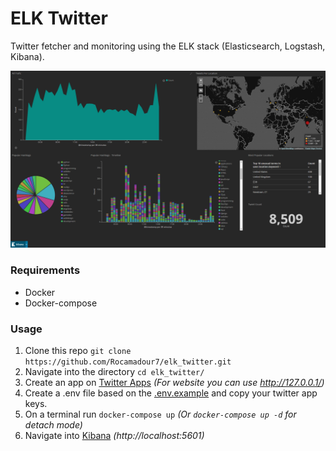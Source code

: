 # ELK Twitter

Twitter fetcher and monitoring using the ELK stack (Elasticsearch, Logstash, Kibana).

![Kibana Dashboard](images/dashboard.png)

### Requirements
* Docker
* Docker-compose

### Usage
1. Clone this repo `git clone https://github.com/Rocamadour7/elk_twitter.git`
2. Navigate into the directory `cd elk_twitter/`
3. Create an app on [Twitter Apps](https://apps.twitter.com/app/new) *(For website you can use http://127.0.0.1/)*
4. Create a .env file based on the [.env.example](.env.example) and copy your twitter app keys.
5. On a terminal run `docker-compose up` *(Or `docker-compose up -d` for detach mode)*
6. Navigate into [Kibana](http://localhost:5601) *(http://localhost:5601)*